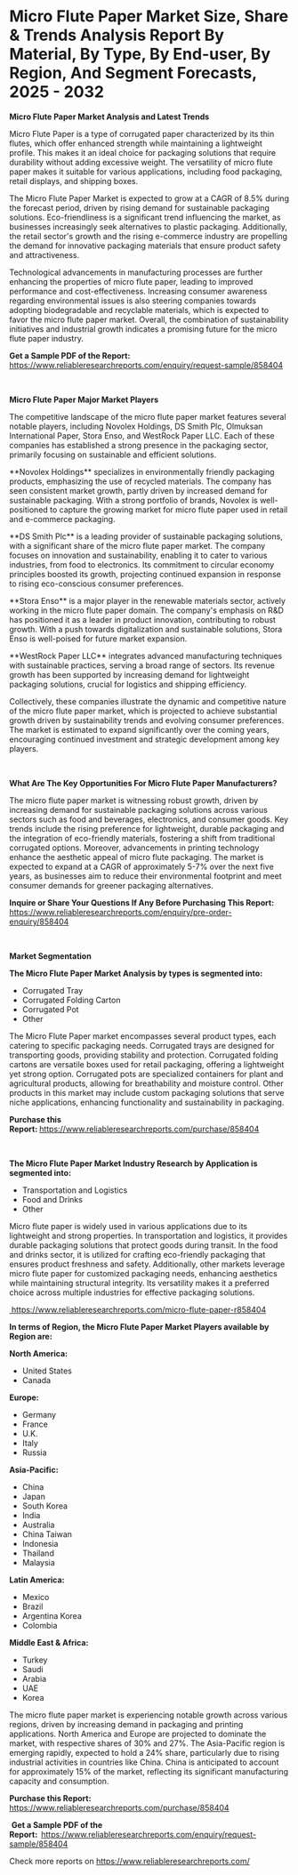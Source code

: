 <p><h1>Micro Flute Paper Market Size, Share & Trends Analysis Report By Material, By Type, By End-user, By Region, And Segment Forecasts, 2025 - 2032</h1></p><p><strong>Micro Flute Paper Market Analysis and Latest Trends</strong></p>
<p><p>Micro Flute Paper is a type of corrugated paper characterized by its thin flutes, which offer enhanced strength while maintaining a lightweight profile. This makes it an ideal choice for packaging solutions that require durability without adding excessive weight. The versatility of micro flute paper makes it suitable for various applications, including food packaging, retail displays, and shipping boxes.</p><p>The Micro Flute Paper Market is expected to grow at a CAGR of 8.5% during the forecast period, driven by rising demand for sustainable packaging solutions. Eco-friendliness is a significant trend influencing the market, as businesses increasingly seek alternatives to plastic packaging. Additionally, the retail sector's growth and the rising e-commerce industry are propelling the demand for innovative packaging materials that ensure product safety and attractiveness.</p><p>Technological advancements in manufacturing processes are further enhancing the properties of micro flute paper, leading to improved performance and cost-effectiveness. Increasing consumer awareness regarding environmental issues is also steering companies towards adopting biodegradable and recyclable materials, which is expected to favor the micro flute paper market. Overall, the combination of sustainability initiatives and industrial growth indicates a promising future for the micro flute paper industry.</p></p>
<p><strong>Get a Sample PDF of the Report:&nbsp;</strong> <a href="https://www.reliableresearchreports.com/enquiry/request-sample/858404?utm_campaign=3576&utm_medium=2&utm_source=Github&utm_content=ia&utm_term=31032025&utm_id=micro-flute-paper">https://www.reliableresearchreports.com/enquiry/request-sample/858404</a></p>
<p>&nbsp;</p>
<p><strong>Micro Flute Paper Major Market Players</strong></p>
<p><p>The competitive landscape of the micro flute paper market features several notable players, including Novolex Holdings, DS Smith Plc, Olmuksan International Paper, Stora Enso, and WestRock Paper LLC. Each of these companies has established a strong presence in the packaging sector, primarily focusing on sustainable and efficient solutions.</p><p>**Novolex Holdings** specializes in environmentally friendly packaging products, emphasizing the use of recycled materials. The company has seen consistent market growth, partly driven by increased demand for sustainable packaging. With a strong portfolio of brands, Novolex is well-positioned to capture the growing market for micro flute paper used in retail and e-commerce packaging.</p><p>**DS Smith Plc** is a leading provider of sustainable packaging solutions, with a significant share of the micro flute paper market. The company focuses on innovation and sustainability, enabling it to cater to various industries, from food to electronics. Its commitment to circular economy principles boosted its growth, projecting continued expansion in response to rising eco-conscious consumer preferences.</p><p>**Stora Enso** is a major player in the renewable materials sector, actively working in the micro flute paper domain. The company's emphasis on R&D has positioned it as a leader in product innovation, contributing to robust growth. With a push towards digitalization and sustainable solutions, Stora Enso is well-poised for future market expansion.</p><p>**WestRock Paper LLC** integrates advanced manufacturing techniques with sustainable practices, serving a broad range of sectors. Its revenue growth has been supported by increasing demand for lightweight packaging solutions, crucial for logistics and shipping efficiency.</p><p>Collectively, these companies illustrate the dynamic and competitive nature of the micro flute paper market, which is projected to achieve substantial growth driven by sustainability trends and evolving consumer preferences. The market is estimated to expand significantly over the coming years, encouraging continued investment and strategic development among key players.</p></p>
<p>&nbsp;</p>
<p><strong>What Are The Key Opportunities For Micro Flute Paper Manufacturers?</strong></p>
<p><p>The micro flute paper market is witnessing robust growth, driven by increasing demand for sustainable packaging solutions across various sectors such as food and beverages, electronics, and consumer goods. Key trends include the rising preference for lightweight, durable packaging and the integration of eco-friendly materials, fostering a shift from traditional corrugated options. Moreover, advancements in printing technology enhance the aesthetic appeal of micro flute packaging. The market is expected to expand at a CAGR of approximately 5-7% over the next five years, as businesses aim to reduce their environmental footprint and meet consumer demands for greener packaging alternatives.</p></p>
<p><strong>Inquire or Share Your Questions If Any Before Purchasing This Report:</strong> <a href="https://www.reliableresearchreports.com/enquiry/pre-order-enquiry/858404?utm_campaign=3576&utm_medium=2&utm_source=Github&utm_content=ia&utm_term=31032025&utm_id=micro-flute-paper">https://www.reliableresearchreports.com/enquiry/pre-order-enquiry/858404</a></p>
<p>&nbsp;</p>
<p><strong>Market Segmentation</strong></p>
<p><strong>The Micro Flute Paper Market Analysis by types is segmented into:</strong></p>
<p><ul><li>Corrugated Tray</li><li>Corrugated Folding Carton</li><li>Corrugated Pot</li><li>Other</li></ul></p>
<p><p>The Micro Flute Paper market encompasses several product types, each catering to specific packaging needs. Corrugated trays are designed for transporting goods, providing stability and protection. Corrugated folding cartons are versatile boxes used for retail packaging, offering a lightweight yet strong option. Corrugated pots are specialized containers for plant and agricultural products, allowing for breathability and moisture control. Other products in this market may include custom packaging solutions that serve niche applications, enhancing functionality and sustainability in packaging.</p></p>
<p><strong>Purchase this Report:&nbsp;</strong><a href="https://www.reliableresearchreports.com/purchase/858404?utm_campaign=3576&utm_medium=2&utm_source=Github&utm_content=ia&utm_term=31032025&utm_id=micro-flute-paper">https://www.reliableresearchreports.com/purchase/858404</a></p>
<p>&nbsp;</p>
<p><strong>The Micro Flute Paper Market Industry Research by Application is segmented into:</strong></p>
<p><ul><li>Transportation and Logistics</li><li>Food and Drinks</li><li>Other</li></ul></p>
<p><p>Micro flute paper is widely used in various applications due to its lightweight and strong properties. In transportation and logistics, it provides durable packaging solutions that protect goods during transit. In the food and drinks sector, it is utilized for crafting eco-friendly packaging that ensures product freshness and safety. Additionally, other markets leverage micro flute paper for customized packaging needs, enhancing aesthetics while maintaining structural integrity. Its versatility makes it a preferred choice across multiple industries for effective packaging solutions.</p></p>
<p><a href="https://www.reliableresearchreports.com/micro-flute-paper-r858404?utm_campaign=3576&utm_medium=2&utm_source=Github&utm_content=ia&utm_term=31032025&utm_id=micro-flute-paper">&nbsp;https://www.reliableresearchreports.com/micro-flute-paper-r858404</a></p>
<p><strong>In terms of Region, the Micro Flute Paper Market Players available by Region are:</strong></p>
<p>
    <p> <strong> North America: </strong>
        <ul>
            <li>United States</li>
            <li>Canada</li>
        </ul>
        </p> 
    <p> <strong> Europe: </strong>
        <ul>
            <li>Germany</li>
            <li>France</li>
            <li>U.K.</li>
            <li>Italy</li>
            <li>Russia</li>
        </ul>
        </p> 
    <p> <strong> Asia-Pacific: </strong>
        <ul>
            <li>China</li>
            <li>Japan</li>
            <li>South Korea</li>
            <li>India</li>
            <li>Australia</li>
            <li>China Taiwan</li>
            <li>Indonesia</li>
            <li>Thailand</li>
            <li>Malaysia</li>
        </ul>
        </p> 
    <p> <strong> Latin America: </strong>
        <ul>
            <li>Mexico</li>
            <li>Brazil</li>
            <li>Argentina Korea</li>
            <li>Colombia</li>
        </ul>
        </p> 
    <p> <strong> Middle East & Africa: </strong>
        <ul>
            <li>Turkey</li>
            <li>Saudi</li>
            <li>Arabia</li>
            <li>UAE</li>
            <li>Korea</li>
        </ul>
    </p>
    </p>
<p><p>The micro flute paper market is experiencing notable growth across various regions, driven by increasing demand in packaging and printing applications. North America and Europe are projected to dominate the market, with respective shares of 30% and 27%. The Asia-Pacific region is emerging rapidly, expected to hold a 24% share, particularly due to rising industrial activities in countries like China. China is anticipated to account for approximately 15% of the market, reflecting its significant manufacturing capacity and consumption.</p></p>
<p><strong>Purchase this Report: </strong><a href="https://www.reliableresearchreports.com/purchase/858404?utm_campaign=3576&utm_medium=2&utm_source=Github&utm_content=ia&utm_term=31032025&utm_id=micro-flute-paper">https://www.reliableresearchreports.com/purchase/858404</a></p>
<p>&nbsp;<strong>Get a Sample PDF of the Report:&nbsp;&nbsp;</strong><a href="https://www.reliableresearchreports.com/enquiry/request-sample/858404?utm_campaign=3576&utm_medium=2&utm_source=Github&utm_content=ia&utm_term=31032025&utm_id=micro-flute-paper">https://www.reliableresearchreports.com/enquiry/request-sample/858404</a></p>
<p><strong></strong></p>
<p>Check more reports on <a href="https://www.reliableresearchreports.com/?utm_campaign=3576&utm_medium=2&utm_source=Github&utm_content=ia&utm_term=31032025&utm_id=micro-flute-paper">https://www.reliableresearchreports.com/</a></p>